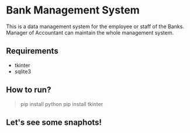 # Bank Management System
This is a data management system for the employee or staff of the Banks. Manager of Accountant can maintain the whole management system.

## Requirements
- tkinter
- sqlite3

## How to run?
> pip install python
> pip install tkinter

## Let's see some snaphots!
